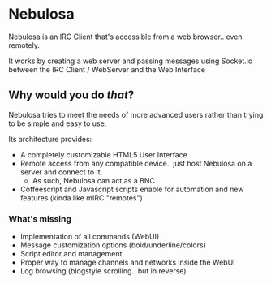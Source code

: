 # Nebulosa

Nebulosa is an IRC Client that's accessible from a web browser.. even remotely.

It works by creating a web server and passing messages using Socket.io between the IRC Client / WebServer and the Web Interface

## Why would you do *that*?

Nebulosa tries to meet the needs of more advanced users rather than trying to be simple and easy to use.

Its architecture provides:

- A completely customizable HTML5 User Interface
- Remote access from any compatible device.. just host Nebulosa on a server and connect to it.
  - As such, Nebulosa can act as a BNC
- Coffeescript and Javascript scripts enable for automation and new features (kinda like mIRC "remotes")

### What's missing

- Implementation of all commands (WebUI)
- Message customization options (bold/underline/colors)
- Script editor and management
- Proper way to manage channels and networks inside the WebUI
- Log browsing (blogstyle scrolling.. but in reverse)